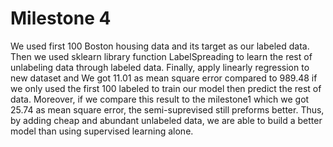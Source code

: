 Milestone 4
===========
We used first 100 Boston housing data and its target as our labeled data. Then we used sklearn library function LabelSpreading to learn the rest of unlabeling data through labeled data. Finally, apply linearly regression to new dataset and We got 11.01 as mean square error compared to 989.48 if we only used the first 100 labeled to train our model then predict the rest of data. Moreover, if we compare this result to the milestone1 which we got 25.74 as mean square error, the semi-suprevised still preforms better. Thus, by adding cheap and abundant unlabeled data, we are able to build a better model than using supervised learning alone.

